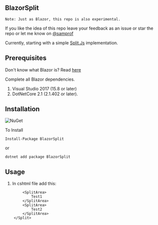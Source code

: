 ## BlazorSplit

```
Note: Just as Blazor, this repo is also experimental.
```

If you like the idea of this repo leave your feedback as an issue or star the repo or let me know on [@samprof](https://twitter.com/samprof)

Currently, starting with a simple [Split.Js](https://split.js.org/) implementation. 


## Prerequisites

Don't know what Blazor is? Read [here](https://github.com/aspnet/Blazor)

Complete all Blazor dependencies.

1. Visual Studio 2017 (15.8 or later)
2. DotNetCore 2.1 (2.1.402 or later).


## Installation 

![NuGet](https://img.shields.io/nuget/v/BlazorSplit.svg)


To Install 

```
Install-Package BlazorSplit
```
or 
```
dotnet add package BlazorSplit
```

## Usage

1. In cshtml file add this:

```<Split>
        <SplitArea>
            Test1
        </SplitArea>
        <SplitArea>
            Test2
        </SplitArea>
    </Split>
```